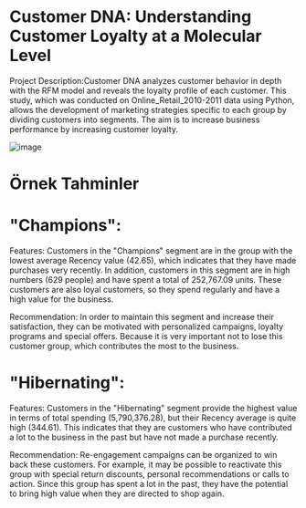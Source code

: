 
# Customer DNA: Understanding Customer Loyalty at a Molecular Level

Project Description:Customer DNA analyzes customer behavior in depth with the RFM model and reveals the loyalty profile of each customer. This study, which was conducted on Online_Retail_2010-2011 data using Python, allows the development of marketing strategies specific to each group by dividing customers into segments. The aim is to increase business performance by increasing customer loyalty.

![image](https://github.com/user-attachments/assets/4cdb4040-cc9d-4240-914c-2c8ed813dfdb)

# Örnek Tahminler
# "Champions":
Features: Customers in the "Champions" segment are in the group with the lowest average Recency value (42.65), which indicates that they have made purchases very recently. In addition, customers in this segment are in high numbers (629 people) and have spent a total of 252,767.09 units. These customers are also loyal customers, so they spend regularly and have a high value for the business.

Recommendation: In order to maintain this segment and increase their satisfaction, they can be motivated with personalized campaigns, loyalty programs and special offers. Because it is very important not to lose this customer group, which contributes the most to the business.
# "Hibernating":
Features: Customers in the "Hibernating" segment provide the highest value in terms of total spending (5,790,376.28), but their Recency average is quite high (344.61). This indicates that they are customers who have contributed a lot to the business in the past but have not made a purchase recently.

Recommendation: Re-engagement campaigns can be organized to win back these customers. For example, it may be possible to reactivate this group with special return discounts, personal recommendations or calls to action. Since this group has spent a lot in the past, they have the potential to bring high value when they are directed to shop again.
